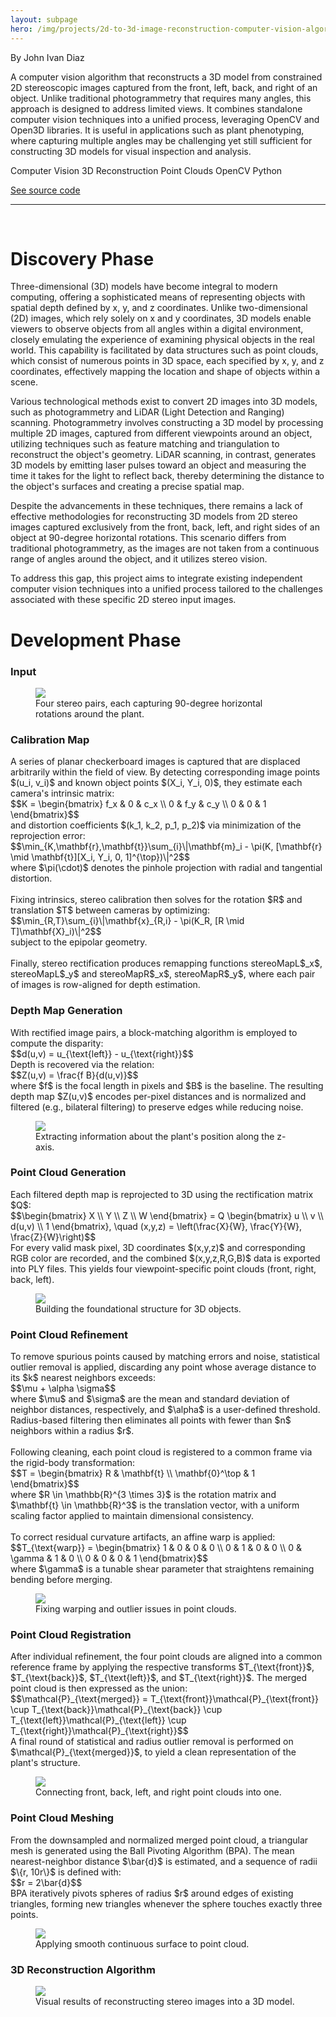 ```yaml
---
layout: subpage
hero: /img/projects/2d-to-3d-image-reconstruction-computer-vision-algorithm/2d-to-3d-image-reconstruction-computer-vision-algorithm.webp
---
```


<title>Developing Custom Computer Vision Algorithm for Reconstructing 3D Models from Constrained 2D Stereoscopic Images Using OpenCV and Open3D</title>

By John Ivan Diaz

A computer vision algorithm that reconstructs a 3D model from constrained 2D stereoscopic images captured from the front, left, back, and right of an object. Unlike traditional photogrammetry that requires many angles, this approach is designed to address limited views. It combines standalone computer vision techniques into a unified process, leveraging OpenCV and Open3D libraries. It is useful in applications such as plant phenotyping, where capturing multiple angles may be challenging yet still sufficient for constructing 3D models for visual inspection and analysis.

<tag>Computer Vision</tag>
<tag>3D Reconstruction</tag>
<tag>Point Clouds</tag>
<tag>OpenCV</tag>
<tag>Python</tag>

<a href="https://github.com/ivanintelligence/developing-custom-computer-vision-algorithm-for-reconstructing-3d-models-from-constrained-2d-images" class="arrow-link">See source code</a>

<hr class="hr-custom">
<br>

<h1>Discovery Phase</h1>

Three-dimensional (3D) models have become integral to modern computing, offering a sophisticated means of representing objects with spatial depth defined by x, y, and z coordinates. Unlike two-dimensional (2D) images, which rely solely on x and y coordinates, 3D models enable viewers to observe objects from all angles within a digital environment, closely emulating the experience of examining physical objects in the real world. This capability is facilitated by data structures such as point clouds, which consist of numerous points in 3D space, each specified by x, y, and z coordinates, effectively mapping the location and shape of objects within a scene.

Various technological methods exist to convert 2D images into 3D models, such as photogrammetry and LiDAR (Light Detection and Ranging) scanning. Photogrammetry involves constructing a 3D model by processing multiple 2D images, captured from different viewpoints around an object, utilizing techniques such as feature matching and triangulation to reconstruct the object's geometry. LiDAR scanning, in contrast, generates 3D models by emitting laser pulses toward an object and measuring the time it takes for the light to reflect back, thereby determining the distance to the object's surfaces and creating a precise spatial map.

Despite the advancements in these techniques, there remains a lack of effective methodologies for reconstructing 3D models from 2D stereo images captured exclusively from the front, back, left, and right sides of an object at 90-degree horizontal rotations. This scenario differs from traditional photogrammetry, as the images are not taken from a continuous range of angles around the object, and it utilizes stereo vision.

To address this gap, this project aims to integrate existing independent computer vision techniques into a unified process tailored to the challenges associated with these specific 2D stereo input images.

<h1>Development Phase</h1>

<h3>Input</h3>

<figure style="--img-max: 560px;">
  <img src="/img/projects/2d-to-3d-image-reconstruction-computer-vision-algorithm/stereo-images.webp">
  <figcaption>Four stereo pairs, each capturing 90-degree horizontal rotations around the plant.</figcaption>
</figure>

<h3>Calibration Map</h3>

<div>
A series of planar checkerboard images is captured that are displaced arbitrarily within the field of view. By detecting corresponding image points $(u_i, v_i)$ and known object points $(X_i, Y_i, 0)$, they estimate each camera's intrinsic matrix:
</div>

<div class="equation">
$$K = \begin{bmatrix} f_x & 0 & c_x \\ 0 & f_y & c_y \\ 0 & 0 & 1 \end{bmatrix}$$
</div>

<div>
and distortion coefficients $(k_1, k_2, p_1, p_2)$ via minimization of the reprojection error:
</div>

<div class="equation">
$$\min_{K,\mathbf{r},\mathbf{t}}\sum_{i}\|\mathbf{m}_i - \pi(K, [\mathbf{r} \mid \mathbf{t}][X_i, Y_i, 0, 1]^{\top})\|^2$$
</div>

<div>
where $\pi(\cdot)$ denotes the pinhole projection with radial and tangential distortion.<br><br>
</div>

<div>
Fixing intrinsics, stereo calibration then solves for the rotation $R$ and translation $T$ between cameras by optimizing:
</div>

<div class="equation">
$$\min_{R,T}\sum_{i}\|\mathbf{x}_{R,i} - \pi(K_R, [R \mid T]\mathbf{X}_i)\|^2$$
</div>

<div>
subject to the epipolar geometry.<br><br>
</div>

<div>
Finally, stereo rectification produces remapping functions stereoMapL$_x$, stereoMapL$_y$ and stereoMapR$_x$, stereoMapR$_y$, where each pair of images is row-aligned for depth estimation.
</div>

<h3>Depth Map Generation</h3>

<div>
With rectified image pairs, a block-matching algorithm is employed to compute the disparity:
</div>

<div class="equation">
$$d(u,v) = u_{\text{left}} - u_{\text{right}}$$
</div>

<div>
Depth is recovered via the relation:
</div>

<div class="equation">
$$Z(u,v) = \frac{f B}{d(u,v)}$$
</div>

<div>
where $f$ is the focal length in pixels and $B$ is the baseline. The resulting depth map $Z(u,v)$ encodes per-pixel distances and is normalized and filtered (e.g., bilateral filtering) to preserve edges while reducing noise.
</div>

<figure style="--img-max: 560px;">
  <img src="/img/projects/2d-to-3d-image-reconstruction-computer-vision-algorithm/depth-map-generation.webp">
  <figcaption>Extracting information about the plant's position along the z-axis.</figcaption>
</figure>

<h3>Point Cloud Generation</h3>

<div>
Each filtered depth map is reprojected to 3D using the rectification matrix $Q$:
</div>

<div class="equation">
$$\begin{bmatrix} X \\ Y \\ Z \\ W \end{bmatrix} = Q \begin{bmatrix} u \\ v \\ d(u,v) \\ 1 \end{bmatrix}, \quad (x,y,z) = \left(\frac{X}{W}, \frac{Y}{W}, \frac{Z}{W}\right)$$
</div>

<div>
For every valid mask pixel, 3D coordinates $(x,y,z)$ and corresponding RGB color are recorded, and the combined $(x,y,z,R,G,B)$ data is exported into PLY files. This yields four viewpoint-specific point clouds (front, right, back, left).
</div>

<figure style="--img-max: 560px;">
  <img src="/img/projects/2d-to-3d-image-reconstruction-computer-vision-algorithm/point-cloud-generation.webp">
  <figcaption>Building the foundational structure for 3D objects.</figcaption>
</figure>

<h3>Point Cloud Refinement</h3>

<div>
To remove spurious points caused by matching errors and noise, statistical outlier removal is applied, discarding any point whose average distance to its $k$ nearest neighbors exceeds:
</div>

<div class="equation">
$$\mu + \alpha \sigma$$
</div>

<div>
where $\mu$ and $\sigma$ are the mean and standard deviation of neighbor distances, respectively, and $\alpha$ is a user-defined threshold. Radius-based filtering then eliminates all points with fewer than $n$ neighbors within a radius $r$.<br><br>
</div>

<div>
Following cleaning, each point cloud is registered to a common frame via the rigid-body transformation:
</div>

<div class="equation">
$$T = \begin{bmatrix} R & \mathbf{t} \\ \mathbf{0}^\top & 1 \end{bmatrix}$$
</div>

<div>
where $R \in \mathbb{R}^{3 \times 3}$ is the rotation matrix and $\mathbf{t} \in \mathbb{R}^3$ is the translation vector, with a uniform scaling factor applied to maintain dimensional consistency.<br><br>
</div>

<div>
To correct residual curvature artifacts, an affine warp is applied:
</div>

<div class="equation">
$$T_{\text{warp}} = \begin{bmatrix} 1 & 0 & 0 & 0 \\ 0 & 1 & 0 & 0 \\ 0 & \gamma & 1 & 0 \\ 0 & 0 & 0 & 1 \end{bmatrix}$$
</div>

<div>
where $\gamma$ is a tunable shear parameter that straightens remaining bending before merging.
</div>

<figure style="--img-max: 560px;">
  <img src="/img/projects/2d-to-3d-image-reconstruction-computer-vision-algorithm/point-cloud-refinement.webp">
  <figcaption>Fixing warping and outlier issues in point clouds.</figcaption>
</figure>

<h3>Point Cloud Registration</h3>

<div>
After individual refinement, the four point clouds are aligned into a common reference frame by applying the respective transforms $T_{\text{front}}$, $T_{\text{back}}$, $T_{\text{left}}$, and $T_{\text{right}}$. The merged point cloud is then expressed as the union:
</div>

<div class="equation">
$$\mathcal{P}_{\text{merged}} = T_{\text{front}}\mathcal{P}_{\text{front}} \cup T_{\text{back}}\mathcal{P}_{\text{back}} \cup T_{\text{left}}\mathcal{P}_{\text{left}} \cup T_{\text{right}}\mathcal{P}_{\text{right}}$$
</div>

<div>
A final round of statistical and radius outlier removal is performed on $\mathcal{P}_{\text{merged}}$, to yield a clean representation of the plant's structure.
</div>

<figure style="--img-max: 560px;">
  <img src="/img/projects/2d-to-3d-image-reconstruction-computer-vision-algorithm/point-cloud-registration.webp">
  <figcaption>Connecting front, back, left, and right point clouds into one.</figcaption>
</figure>

<h3>Point Cloud Meshing</h3>

<div>
From the downsampled and normalized merged point cloud, a triangular mesh is generated using the Ball Pivoting Algorithm (BPA). The mean nearest-neighbor distance $\bar{d}$ is estimated, and a sequence of radii $\{r, 10r\}$ is defined with:
</div>

<div class="equation">
$$r = 2\bar{d}$$
</div>

<div>
BPA iteratively pivots spheres of radius $r$ around edges of existing triangles, forming new triangles whenever the sphere touches exactly three points.
</div>

<figure style="--img-max: 560px;">
  <img src="/img/projects/2d-to-3d-image-reconstruction-computer-vision-algorithm/point-cloud-meshing.webp">
  <figcaption>Applying smooth continuous surface to point cloud.</figcaption>
</figure>

<h3>3D Reconstruction Algorithm</h3>

<figure>
  <img src="/img/projects/2d-to-3d-image-reconstruction-computer-vision-algorithm/full-process.webp">
  <figcaption>Visual results of reconstructing stereo images into a 3D model.</figcaption>
</figure>